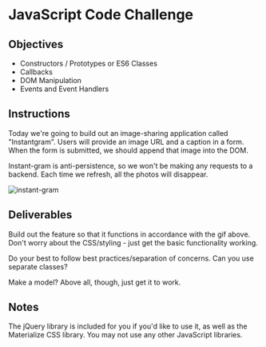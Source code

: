 # JavaScript Code Challenge

## Objectives

+ Constructors / Prototypes or ES6 Classes
+ Callbacks
+ DOM Manipulation
+ Events and Event Handlers

## Instructions

Today we're going to build out an image-sharing application called "Instantgram". Users will provide an image URL and a caption in a form. When the form is submitted, we should append that image into the DOM.

Instant-gram is anti-persistence, so we won't be making any requests to a backend. Each time we refresh, all the photos will disappear.

![instant-gram](./instant-gram.gif)

## Deliverables

Build out the feature so that it functions in accordance with the gif above. Don't worry about the CSS/styling - just get the basic functionality working.

Do your best to follow best practices/separation of concerns. Can you use separate classes?

<!-- 
- img class
- caption class
- imagelist class -->

 Make a model? Above all, though, just get it to work.

## Notes

The jQuery library is included for you if you'd like to use it, as well as the Materialize CSS library. You may not use any other JavaScript libraries.

